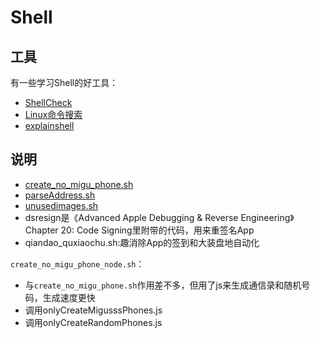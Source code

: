 # Shell
## 工具
有一些学习Shell的好工具：
* [ShellCheck](https://www.shellcheck.net/)
* [Linux命令搜索](https://jaywcjlove.github.io/linux-command/)
* [explainshell](https://explainshell.com/)

## 说明
* [create_no_migu_phone.sh](http://www.jianshu.com/p/f67504ea109d)
* [parseAddress.sh](http://www.jianshu.com/p/d97006697c22)
* [unusedimages.sh](http://www.jianshu.com/p/98d6344316e0)
* dsresign是《Advanced Apple Debugging & Reverse Engineering》Chapter 20: Code Signing里附带的代码，用来重签名App
* qiandao_quxiaochu.sh:趣消除App的签到和大装盘地自动化

`create_no_migu_phone_node.sh`：

* 与`create_no_migu_phone.sh`作用差不多，但用了js来生成通信录和随机号码，生成速度更快
* 调用onlyCreateMigusssPhones.js
* 调用onlyCreateRandomPhones.js


